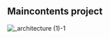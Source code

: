 ## Maincontents project

![_architecture (1)-1](https://github.com/tkwk5445/maincontents-project/assets/131837195/9c27e1c4-f38b-44e9-acb6-021e45781aa5)
